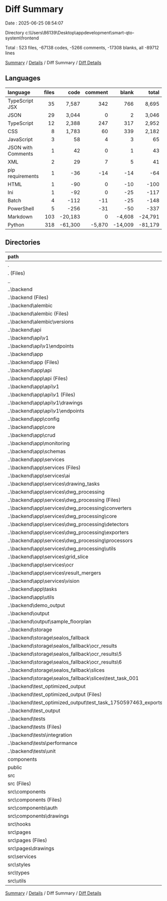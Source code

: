 # Diff Summary

Date : 2025-06-25 08:54:07

Directory c:\\Users\\86139\\Desktop\\appdevelopment\\smart-qto-system\\frontend

Total : 523 files,  -67138 codes, -5266 comments, -17308 blanks, all -89712 lines

[Summary](results.md) / [Details](details.md) / Diff Summary / [Diff Details](diff-details.md)

## Languages
| language | files | code | comment | blank | total |
| :--- | ---: | ---: | ---: | ---: | ---: |
| TypeScript JSX | 35 | 7,587 | 342 | 766 | 8,695 |
| JSON | 29 | 3,044 | 0 | 2 | 3,046 |
| TypeScript | 12 | 2,388 | 247 | 317 | 2,952 |
| CSS | 8 | 1,783 | 60 | 339 | 2,182 |
| JavaScript | 3 | 58 | 4 | 3 | 65 |
| JSON with Comments | 1 | 42 | 0 | 1 | 43 |
| XML | 2 | 29 | 7 | 5 | 41 |
| pip requirements | 1 | -36 | -14 | -14 | -64 |
| HTML | 1 | -90 | 0 | -10 | -100 |
| Ini | 1 | -92 | 0 | -25 | -117 |
| Batch | 4 | -112 | -11 | -25 | -148 |
| PowerShell | 5 | -256 | -31 | -50 | -337 |
| Markdown | 103 | -20,183 | 0 | -4,608 | -24,791 |
| Python | 318 | -61,300 | -5,870 | -14,009 | -81,179 |

## Directories
| path | files | code | comment | blank | total |
| :--- | ---: | ---: | ---: | ---: | ---: |
| . | 523 | -67,138 | -5,266 | -17,308 | -89,712 |
| . (Files) | 9 | 8,030 | 9 | 26 | 8,065 |
| .. | 458 | -86,955 | -5,926 | -18,759 | -111,640 |
| ..\\backend | 458 | -86,955 | -5,926 | -18,759 | -111,640 |
| ..\\backend (Files) | 281 | -43,118 | -1,920 | -9,050 | -54,088 |
| ..\\backend\\alembic | 5 | -207 | -28 | -62 | -297 |
| ..\\backend\\alembic (Files) | 1 | -52 | -12 | -23 | -87 |
| ..\\backend\\alembic\\versions | 4 | -155 | -16 | -39 | -210 |
| ..\\backend\\api | 1 | -310 | -12 | -34 | -356 |
| ..\\backend\\api\\v1 | 1 | -310 | -12 | -34 | -356 |
| ..\\backend\\api\\v1\\endpoints | 1 | -310 | -12 | -34 | -356 |
| ..\\backend\\app | 156 | -40,989 | -3,880 | -9,334 | -54,203 |
| ..\\backend\\app (Files) | 3 | -226 | -28 | -36 | -290 |
| ..\\backend\\app\\api | 23 | -4,859 | -351 | -820 | -6,030 |
| ..\\backend\\app\\api (Files) | 1 | -107 | -5 | -14 | -126 |
| ..\\backend\\app\\api\\v1 | 22 | -4,752 | -346 | -806 | -5,904 |
| ..\\backend\\app\\api\\v1 (Files) | 4 | -706 | -71 | -111 | -888 |
| ..\\backend\\app\\api\\v1\\drawings | 9 | -1,639 | -125 | -281 | -2,045 |
| ..\\backend\\app\\api\\v1\\endpoints | 9 | -2,407 | -150 | -414 | -2,971 |
| ..\\backend\\app\\config | 2 | -158 | -10 | -29 | -197 |
| ..\\backend\\app\\core | 9 | -1,423 | -151 | -336 | -1,910 |
| ..\\backend\\app\\crud | 3 | -202 | -15 | -48 | -265 |
| ..\\backend\\app\\monitoring | 5 | -1,746 | -110 | -424 | -2,280 |
| ..\\backend\\app\\schemas | 4 | -240 | -2 | -44 | -286 |
| ..\\backend\\app\\services | 94 | -29,103 | -2,879 | -6,544 | -38,526 |
| ..\\backend\\app\\services (Files) | 43 | -19,050 | -1,797 | -4,109 | -24,956 |
| ..\\backend\\app\\services\\ai | 4 | -738 | -92 | -170 | -1,000 |
| ..\\backend\\app\\services\\drawing_tasks | 4 | -885 | -89 | -213 | -1,187 |
| ..\\backend\\app\\services\\dwg_processing | 19 | -1,696 | -146 | -392 | -2,234 |
| ..\\backend\\app\\services\\dwg_processing (Files) | 1 | -14 | -6 | -4 | -24 |
| ..\\backend\\app\\services\\dwg_processing\\converters | 3 | -292 | -27 | -82 | -401 |
| ..\\backend\\app\\services\\dwg_processing\\core | 2 | -176 | -17 | -38 | -231 |
| ..\\backend\\app\\services\\dwg_processing\\detectors | 5 | -640 | -51 | -152 | -843 |
| ..\\backend\\app\\services\\dwg_processing\\exporters | 2 | -243 | -16 | -47 | -306 |
| ..\\backend\\app\\services\\dwg_processing\\processors | 3 | -316 | -17 | -64 | -397 |
| ..\\backend\\app\\services\\dwg_processing\\utils | 3 | -15 | -12 | -5 | -32 |
| ..\\backend\\app\\services\\grid_slice | 6 | -1,251 | -131 | -273 | -1,655 |
| ..\\backend\\app\\services\\ocr | 7 | -2,214 | -271 | -518 | -3,003 |
| ..\\backend\\app\\services\\result_mergers | 7 | -2,512 | -283 | -697 | -3,492 |
| ..\\backend\\app\\services\\vision | 4 | -757 | -70 | -172 | -999 |
| ..\\backend\\app\\tasks | 7 | -2,137 | -242 | -433 | -2,812 |
| ..\\backend\\app\\utils | 6 | -895 | -92 | -620 | -1,607 |
| ..\\backend\\demo_output | 1 | -30 | 0 | 0 | -30 |
| ..\\backend\\output | 3 | -870 | 0 | 0 | -870 |
| ..\\backend\\output\\sample_floorplan | 3 | -870 | 0 | 0 | -870 |
| ..\\backend\\storage | 3 | -150 | 0 | 0 | -150 |
| ..\\backend\\storage\\sealos_fallback | 3 | -150 | 0 | 0 | -150 |
| ..\\backend\\storage\\sealos_fallback\\ocr_results | 2 | -30 | 0 | 0 | -30 |
| ..\\backend\\storage\\sealos_fallback\\ocr_results\\5 | 1 | -15 | 0 | 0 | -15 |
| ..\\backend\\storage\\sealos_fallback\\ocr_results\\6 | 1 | -15 | 0 | 0 | -15 |
| ..\\backend\\storage\\sealos_fallback\\slices | 1 | -120 | 0 | 0 | -120 |
| ..\\backend\\storage\\sealos_fallback\\slices\\test_task_001 | 1 | -120 | 0 | 0 | -120 |
| ..\\backend\\test_optimized_output | 2 | -115 | 0 | 0 | -115 |
| ..\\backend\\test_optimized_output (Files) | 1 | -26 | 0 | 0 | -26 |
| ..\\backend\\test_optimized_output\\test_task_1750597463_exports | 1 | -89 | 0 | 0 | -89 |
| ..\\backend\\test_output | 1 | -324 | 0 | 0 | -324 |
| ..\\backend\\tests | 5 | -842 | -86 | -279 | -1,207 |
| ..\\backend\\tests (Files) | 2 | -165 | -17 | -39 | -221 |
| ..\\backend\\tests\\integration | 1 | -206 | -18 | -70 | -294 |
| ..\\backend\\tests\\performance | 1 | -242 | -41 | -96 | -379 |
| ..\\backend\\tests\\unit | 1 | -229 | -10 | -74 | -313 |
| components | 1 | 285 | 6 | 22 | 313 |
| public | 2 | 29 | 7 | 5 | 41 |
| src | 53 | 11,473 | 638 | 1,398 | 13,509 |
| src (Files) | 1 | 29 | 0 | 3 | 32 |
| src\\components | 26 | 6,742 | 284 | 773 | 7,799 |
| src\\components (Files) | 22 | 5,894 | 256 | 694 | 6,844 |
| src\\components\\auth | 1 | 80 | 2 | 8 | 90 |
| src\\components\\drawings | 3 | 768 | 26 | 71 | 865 |
| src\\hooks | 4 | 1,074 | 109 | 171 | 1,354 |
| src\\pages | 14 | 2,298 | 112 | 304 | 2,714 |
| src\\pages (Files) | 12 | 2,243 | 110 | 294 | 2,647 |
| src\\pages\\drawings | 2 | 55 | 2 | 10 | 67 |
| src\\services | 1 | 196 | 14 | 28 | 238 |
| src\\styles | 1 | 16 | 0 | 3 | 19 |
| src\\types | 1 | 114 | 5 | 8 | 127 |
| src\\utils | 5 | 1,004 | 114 | 108 | 1,226 |

[Summary](results.md) / [Details](details.md) / Diff Summary / [Diff Details](diff-details.md)